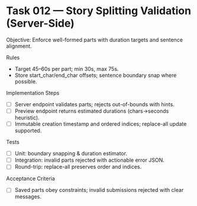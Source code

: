 # Task 012 — Story Splitting Validation (Server-Side)

Objective: Enforce well-formed parts with duration targets and sentence alignment.

Rules
- Target 45–60s per part; min 30s, max 75s.
- Store start_char/end_char offsets; sentence boundary snap where possible.

Implementation Steps
- [ ] Server endpoint validates parts; rejects out-of-bounds with hints.
- [ ] Preview endpoint returns estimated durations (chars→seconds heuristic).
- [ ] Immutable creation timestamp and ordered indices; replace-all update supported.

Tests
- [ ] Unit: boundary snapping & duration estimator.
- [ ] Integration: invalid parts rejected with actionable error JSON.
- [ ] Round-trip: replace-all preserves order and indices.

Acceptance Criteria
- [ ] Saved parts obey constraints; invalid submissions rejected with clear messages.

